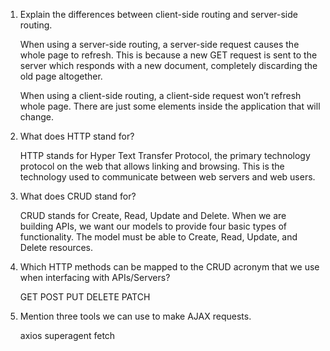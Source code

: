 1. Explain the differences between client-side routing and server-side routing.

	When using a server-side routing, a server-side request causes the whole page to refresh.
	This is because a new GET request is sent to the server which responds with a new document,
	completely discarding the old page altogether.

	When using a client-side routing, a client-side request won’t refresh whole page.
	There are just some elements inside the application that will change.

2. What does HTTP stand for?

	HTTP stands for Hyper Text Transfer Protocol,
	the primary technology protocol on the web that allows linking and browsing.
	This is the technology used to communicate between web servers and web users.

3. What does CRUD stand for?

	CRUD stands for Create, Read, Update and Delete.
	When we are building APIs, we want our models to provide four basic types of functionality.
	The model must be able to Create, Read, Update, and Delete resources.

4. Which HTTP methods can be mapped to the CRUD acronym that we use when interfacing with APIs/Servers?

	GET
	POST
	PUT
	DELETE
	PATCH

5. Mention three tools we can use to make AJAX requests.

	axios
	superagent
	fetch